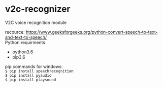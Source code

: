 # v2c-recognizer
V2C voice recognition module<br>

recource: https://www.geeksforgeeks.org/python-convert-speech-to-text-and-text-to-speech/<br>
Python requirments<br>
- python3.6
- pip3.6

pip commands for windows:<br>
`$ pip install speechrecognition` <br>
`$ pip install pyaudio`<br>
`$ pip install playsound`<br>